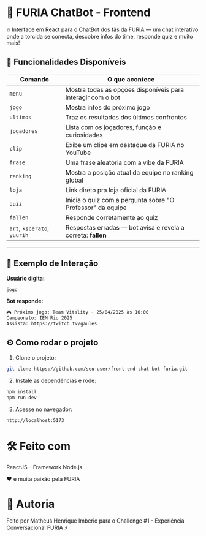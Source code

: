 # 🐆 FURIA ChatBot - Frontend

🔥 Interface em React para o ChatBot dos fãs da FURIA — um chat interativo onde a torcida se conecta, descobre infos do time, responde quiz e muito mais!

## 🚀 Funcionalidades Disponíveis


| Comando           | O que acontece                                                                 |
|-------------------|--------------------------------------------------------------------------------|
| `menu`            | Mostra todas as opções disponíveis para interagir com o bot                    |
| `jogo`            | Mostra infos do próximo jogo                                                   |
| `ultimos`         | Traz os resultados dos últimos confrontos                                     |
| `jogadores`       | Lista com os jogadores, função e curiosidades                                 |
| `clip`            | Exibe um clipe em destaque da FURIA no YouTube                                |
| `frase`           | Uma frase aleatória com a vibe da FURIA                                       |
| `ranking`         | Mostra a posição atual da equipe no ranking global                            |
| `loja`            | Link direto pra loja oficial da FURIA                                          |
| `quiz`            | Inicia o quiz com a pergunta sobre "O Professor" da equipe                    |
| `fallen`     | Responde corretamente ao quiz                                                  |
| `art`, `kscerato`, `yuurih` | Respostas erradas — bot avisa e revela a correta: **fallen** |

---

## 💬 Exemplo de Interação

**Usuário digita:**  
```bash
jogo
```
**Bot responde:**  
```bash
🎮 Próximo jogo: Team Vitality - 25/04/2025 às 16:00
Campeonato: IEM Rio 2025
Assista: https://twitch.tv/gaules
```

## ⚙️ Como rodar o projeto

1. Clone o projeto:

```bash
git clone https://github.com/seu-user/front-end-chat-bot-furia.git

```
2. Instale as dependências e rode:

```bash
npm install
npm run dev
```

3. Acesse no navegador:
   
```bash
http://localhost:5173
```
# 🛠️ Feito com

ReactJS – Framework Node.js.

❤️ e muita paixão pela FURIA

# 🤘 Autoria
Feito por Matheus Henrique Imberio para o Challenge #1 - Experiência Conversacional FURIA ⚡
